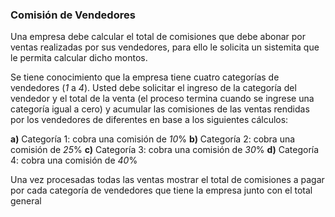### Comisión de Vendedores

Una empresa debe calcular el total de comisiones que debe abonar por ventas realizadas por sus vendedores, para ello le solicita un sistemita que le permita calcular dicho montos.

Se tiene conocimiento que la empresa tiene cuatro categorías de vendedores (*1* a *4*). Usted debe solicitar el ingreso de la categoría del vendedor y el total de la venta (el proceso termina cuando se ingrese una categoría igual a cero) y acumular las comisiones de las ventas rendidas por los vendedores de diferentes en base a los siguientes cálculos:

**a)** Categoría 1: cobra una comisión de *10*%
**b)** Categoría 2: cobra una comisión de *25*%
**c)** Categoría 3: cobra una comisión de *30*%
**d)** Categoría 4: cobra una comisión de *40*%

Una vez procesadas todas las ventas mostrar el total de comisiones a pagar por cada categoría de vendedores que tiene la empresa junto con el total general
